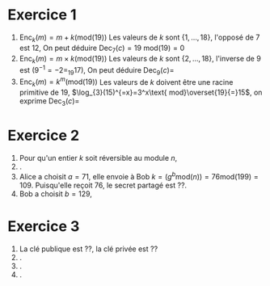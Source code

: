 # Exercice 1

1. $\text{Enc}_{k}(m)=m+k(\text{mod}(19))$ Les valeurs de $k$ sont $\{ 1,\dots,18 \}$, l'opposé de $7$ est $12$, On peut déduire $\text{Dec}_{7}(c)=19 \text{ mod}(19)=0$
2.  $\text{Enc}_{k}(m)=m\times k(\text{mod}(19))$ Les valeurs de $k$ sont $\{ 2,\dots,18 \}$, l'inverse de $9$ est $(9^{-1}=-2=_{19}17)$, On peut déduire $\text{Dec}_{9}(c)=$
3.  $\text{Enc}_{k}(m)=k^m(\text{mod}(19))$ Les valeurs de $k$ doivent être une racine primitive de $19$, $\log_{3}(15)^{=x}=3^x\text{ mod}\overset{19}{=}15$, on exprime $\text{Dec}_{3}(c)=$

# Exercice 2

1. Pour qu'un entier $k$ soit réversible au module $n$, 
2. .
3. Alice a choisit $a=71$, elle envoie à Bob $k=(g^b \text{mod}(n))=76 \text{mod}(199)=109$. Puisqu'elle reçoit $76$, le secret partagé est $??$.
4. Bob a choisit $b=129$, 


# Exercice 3

1. La clé publique est $\text{??}$, la clé privée est $\text{??}$
2. .
3. .
4. .